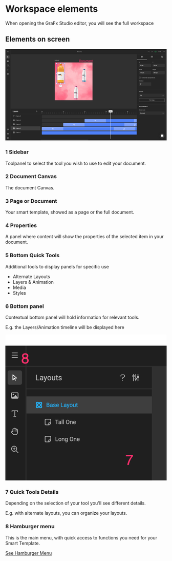 # Workspace elements

When opening the GraFx Studio editor, you will see the full workspace

## Elements on screen

![appscreen](editor-labeled.png)

### 1 Sidebar

Toolpanel to select the tool you wish to use to edit your document.

### 2 Document Canvas

The document Canvas.

### 3 Page or Document

Your smart template, showed as a page or the full document.

### 4 Properties

A panel where content will show the properties of the selected item in your document.

### 5 Bottom Quick Tools

Additional tools to display panels for specific use

- Alternate Layouts
- Layers & Animation
- Media
- Styles

### 6 Bottom panel

Contextual bottom panel will hold information for relevant tools.

E.g. the Layers/Animation timeline will be displayed here

![appscreen](panel-labeled.png)

### 7 Quick Tools Details

Depending on the selection of your tool you'll see different details.

E.g. with alternate layouts, you can organize your layouts.

### 8 Hamburger menu

This is the main menu, with quick access to functions you need for your Smart Template.

[See Hamburger Menu](../../../GraFx-Studio/overview/hamburger-menu/)